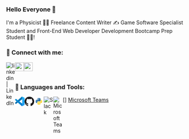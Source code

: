 ### Hello Everyone 👋

I'm a Physicist 👨‍🎓 Freelance Content Writer ✍ Game Software Specialist Student and Front-End Web Developer Development Bootcamp Prep Student 👨‍🎓!

<!--
**gizemmsahinn/gizemmsahinn** is a ✨ _special_ ✨ repository because its `README.md` (this file) appears on your GitHub profile.

Here are some ideas to get you started:

- 🔭 I’m currently working on ...
- 🌱 I’m currently learning ...
- 👯 I’m looking to collaborate on ...
- 🤔 I’m looking for help with ...
- 💬 Ask me about ...
- 📫 How to reach me: ...
- 😄 Pronouns: ...
- ⚡ Fun fact: ...
-->

### 📩 Connect with me:

[<img align="left" alt="linkedin | LinkedIn" width="24" src="https://raw.githubusercontent.com/peterthehan/peterthehan/master/assets/linkedin.svg" />][linkedin] [<img align="left" height="24" width="24" src="https://cdn.jsdelivr.net/npm/simple-icons@v4/icons/instagram.svg" />][instagram] [<img align="left" height="24" width="24" src="https://cdn.jsdelivr.net/npm/simple-icons@v4/icons/gmail.svg" />][gmail] 


<br />


[instagram]: https://www.instagram.com/gizemmsahinnn/
[linkedin]: https://www.linkedin.com/in/-gizemsahin-/
[gmail]: mailto:gizemmsahinn97@hotmail.com

<br />

### 🔧 Languages and Tools:

[<img align="left" alt="Visual Studio Code" width="26px" src="https://raw.githubusercontent.com/github/explore/80688e429a7d4ef2fca1e82350fe8e3517d3494d/topics/visual-studio-code/visual-studio-code.png" />][vsCode] [<img align="left" alt="GitHub" width="26px" src="https://raw.githubusercontent.com/github/explore/78df643247d429f6cc873026c0622819ad797942/topics/github/github.png" />][github] [<img align="left" alt="Python" width="26px" src="https://raw.githubusercontent.com/github/explore/cebd63002168a05a6a642f309227eefeccd92950/topics/python/python.png" />][python] [<img align="left" alt="Slack" width="26px" src="https://cdn-icons-png.flaticon.com/512/2111/2111615.png" />][Slack] 
[<img align="left" alt="Microsoft Teams" width="26px" src="https://cdn.icon-icons.com/icons2/3053/PNG/512/microsoft_teams_macos_bigsur_icon_189963.png" />] [Microsoft Teams]
  
<br />

[vsCode]: https://code.visualstudio.com/
[github]: https://github.com/gizemmsahinn
[python]: https://www.python.org/
[Slack]: https://slack.com/
[Microsoft Teams]: https://www.microsoft.com/tr-tr/microsoft-teams/log-in

<br />
